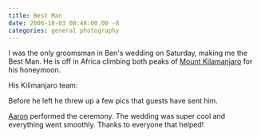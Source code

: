 ```yaml
---
title: Best Man
date: 2006-10-03 08:48:00.00 -8
categories: general photography
---
```

I was the only groomsman in Ben's wedding on Saturday, making me the Best Man. He is off in Africa climbing both peaks of [Mount Kilamanjaro](http://orangecow.org/pythonet/sketches/killiman.htm) for his honeymoon.

His Kilimanjaro team:

Before he left he threw up a few pics that guests have sent him.

[Aaron](http://www.outerbody.com/) performed the ceremony. The wedding was super cool and everything went smoothly. Thanks to everyone that helped!

